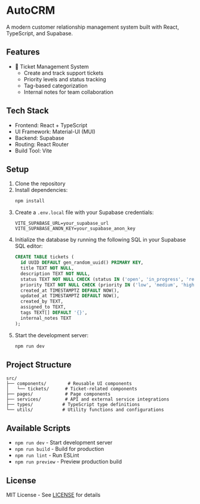 # AutoCRM

A modern customer relationship management system built with React, TypeScript, and Supabase.

## Features

- 🎫 Ticket Management System
  - Create and track support tickets
  - Priority levels and status tracking
  - Tag-based categorization
  - Internal notes for team collaboration

## Tech Stack

- Frontend: React + TypeScript
- UI Framework: Material-UI (MUI)
- Backend: Supabase
- Routing: React Router
- Build Tool: Vite

## Setup

1. Clone the repository
2. Install dependencies:
   ```bash
   npm install
   ```
3. Create a `.env.local` file with your Supabase credentials:
   ```
   VITE_SUPABASE_URL=your_supabase_url
   VITE_SUPABASE_ANON_KEY=your_supabase_anon_key
   ```
4. Initialize the database by running the following SQL in your Supabase SQL editor:
   ```sql
   CREATE TABLE tickets (
     id UUID DEFAULT gen_random_uuid() PRIMARY KEY,
     title TEXT NOT NULL,
     description TEXT NOT NULL,
     status TEXT NOT NULL CHECK (status IN ('open', 'in_progress', 'resolved', 'closed')),
     priority TEXT NOT NULL CHECK (priority IN ('low', 'medium', 'high', 'urgent')),
     created_at TIMESTAMPTZ DEFAULT NOW(),
     updated_at TIMESTAMPTZ DEFAULT NOW(),
     created_by TEXT,
     assigned_to TEXT,
     tags TEXT[] DEFAULT '{}',
     internal_notes TEXT
   );
   ```
5. Start the development server:
   ```bash
   npm run dev
   ```

## Project Structure

```
src/
├── components/        # Reusable UI components
│   └── tickets/      # Ticket-related components
├── pages/            # Page components
├── services/         # API and external service integrations
├── types/           # TypeScript type definitions
└── utils/           # Utility functions and configurations
```

## Available Scripts

- `npm run dev` - Start development server
- `npm run build` - Build for production
- `npm run lint` - Run ESLint
- `npm run preview` - Preview production build

## License

MIT License - See [LICENSE](LICENSE) for details
